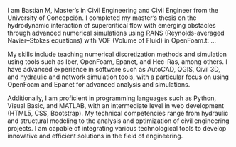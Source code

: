 I am Bastián M, Master’s in Civil Engineering and Civil Engineer from the University of Concepción. I completed my master’s thesis on the hydrodynamic interaction of supercritical flow with emerging obstacles through advanced numerical simulations using RANS (Reynolds-averaged Navier–Stokes equations) with VOF (Volume of Fluid) in OpenFoam.t: ...

My skills include teaching numerical discretization methods and simulation using tools such as Iber, OpenFoam, Epanet, and Hec-Ras, among others. I have advanced experience in software such as AutoCAD, QGIS, Civil 3D, and hydraulic and network simulation tools, with a particular focus on using OpenFoam and Epanet for advanced analysis and simulations.

Additionally, I am proficient in programming languages such as Python, Visual Basic, and MATLAB, with an intermediate level in web development (HTML5, CSS, Bootstrap). My technical competencies range from hydraulic and structural modeling to the analysis and optimization of civil engineering projects. I am capable of integrating various technological tools to develop innovative and efficient solutions in the field of engineering.

<!---
BastianMartinez01/BastianMartinez01 is a ✨ special ✨ repository because its `README.md` (this file) appears on your GitHub profile.
You can click the Preview link to take a look at your changes.
--->
